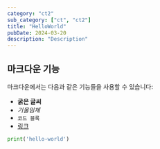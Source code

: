 ```yaml
---
category: "ct2"
sub_category: ["ct", "ct2"]
title: "HelloWorld"
pubDate: 2024-03-20
description: "Description"
---
```


## 마크다운 기능

마크다운에서는 다음과 같은 기능들을 사용할 수 있습니다:

- **굵은 글씨**
- *기울임체*
- `코드 블록`
- [링크](https://example.com)

```python
print('hello-world')
```